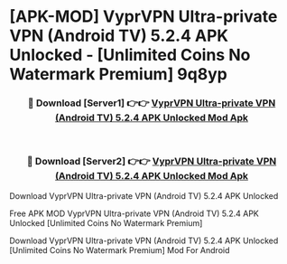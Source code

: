 # [APK-MOD] VyprVPN  Ultra-private VPN (Android TV) 5.2.4 APK Unlocked - [Unlimited Coins No Watermark Premium] 9q8yp



<div align="center">
<h3>🔴 Download [Server1] 👉👉 <a href="https://momento.my/?title=VyprVPN__Ultra-private_VPN_(Android_TV)_5.2.4_APK_Unlocked">VyprVPN  Ultra-private VPN (Android TV) 5.2.4 APK Unlocked Mod Apk</a></h3><br>

<h3>🔴 Download [Server2] 👉👉 <a href="https://momento.my/?title=VyprVPN__Ultra-private_VPN_(Android_TV)_5.2.4_APK_Unlocked">VyprVPN  Ultra-private VPN (Android TV) 5.2.4 APK Unlocked Mod Apk</a></h3>
</div>



Download VyprVPN  Ultra-private VPN (Android TV) 5.2.4 APK Unlocked 

Free APK MOD VyprVPN  Ultra-private VPN (Android TV) 5.2.4 APK Unlocked [Unlimited Coins No Watermark Premium]

Download VyprVPN  Ultra-private VPN (Android TV) 5.2.4 APK Unlocked [Unlimited Coins No Watermark Premium] Mod For Android
